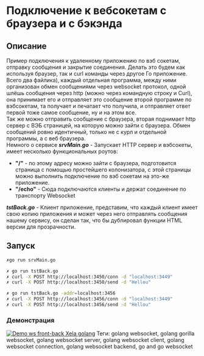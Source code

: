 # Подключение к вебсокетам с браузера и с бэкэнда
## Описание
Пример подключения к удаленному приложению по вэб сокетам, отправку сообщения и закрытие соединения. Делать это будем как используя браузер, так и curl команды через другое Го приложение.  
Всего два файлика), каждый отдельная программа, между ними организован обмен сообщениями через websocket протокол, одной шлёшь сообщения через http (можно через командную строку и Curl), она принимает его и отправляет это сообщение второй программе по вэбсокетам, та получает и печатает что получила, и отправляет ответ первой тоже самое сообщение, ну и на этом все.  
Так же можно отправить сообщение с браузера, вторая поднимает http сервер с ВЭБ страницей, на которую можно зайти с браузера. Обмен сообщений ровно идентичный, только не с курл и отдельной программы, а с веб браузера.  
Немного о сервисе
___srvMain.go___ - Запускает HTTP сервер и вэбсокеты, имеет несколько функциональных роутов:
- __"/"__ - по этому адресу можно зайти с браузера, подготовится страница с помощью простейшего колонизатора, с этой страницы можно выполнить подключение по вэб сокетам на это-же приложение.
- __"/echo"__ - Сюда подключаются клиенты и держат соединение по транспорту Websocket

___tstBack.go___ - Клиент приложение, представим, что каждый клиент имеет свою копию приложения и может через него отправлять сообщения нашему сервису, он сделан так, что бы дублировал функции HTML версии для прозрачности.

## Запуск
```sh
✗go run srvMain.go
```
```sh
✗ go run tstBack.go
✗ curl -X POST http://localhost:3450/conn -d "localhost:3449"
✗ curl -X POST http://localhost:3450/send -d "Hellou"
```
```sh
✗ go run tstBack.go -addr=localhost:3456
✗ curl -X POST http://localhost:3456/conn -d "localhost:3449"
✗ curl -X POST http://localhost:3456/send -d "Hellou"
```

### Демонстрация
[![Demo ws front-back Xela golang](./_res/ws-front-back-go-example.gif)](https://youtu.be/OPkum1AAQTY)
Теги:
golang websocket, golang gorilla websocket, golang websocket server, golang websocket client, golang websocket connection, golang websocket backend, go and go websocket
